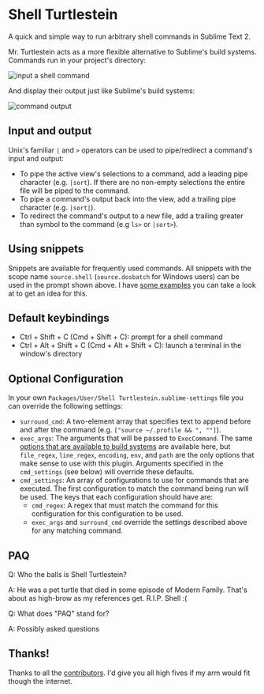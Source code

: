 Shell Turtlestein
=================

A quick and simple way to run arbitrary shell commands in Sublime Text 2.

Mr. Turtlestein acts as a more flexible alternative to Sublime's build systems.
Commands run in your project's directory:

![input a shell command](https://img.skitch.com/20120207-m5g6dkrbhj2ed9pt9wn42rg7yc.jpg)

And display their output just like Sublime's build systems:

![command output](https://img.skitch.com/20120207-e4wwrfr7s8tyds7rptfesxi65p.jpg)


Input and output
------------------------
Unix's familiar `|` and `>` operators can be used to pipe/redirect a command's
input and output:

  * To pipe the active view's selections to a command, add a leading pipe
    character (e.g. `|sort`).  If there are no non-empty selections the entire
    file will be piped to the command.
  * To pipe a command's output back into the view, add a trailing pipe
    character (e.g. `|sort|`).
  * To redirect the command's output to a new file, add a trailing greater than
    symbol to the command (e.g `ls>` or `|sort>`).


Using snippets
--------------
Snippets are available for frequently used commands.  All snippets with the
scope name `source.shell` (`source.dosbatch` for Windows users) can be used in
the prompt shown above.  I have
[some examples](https://github.com/misfo/Sublime-Packages/tree/master/User/Snippets/Shell)
you can take a look at to get an idea for this.


Default keybindings
-------------------
* Ctrl + Shift + C (Cmd + Shift + C): prompt for a shell command
* Ctrl + Alt + Shift + C (Cmd + Alt + Shift + C): launch a terminal in the
  window's directory


Optional Configuration
----------------------
In your own `Packages/User/Shell Turtlestein.sublime-settings` file you can
override the following settings:

  * `surround_cmd`: A two-element array that specifies text to append before and
    after the command (e.g. `["source ~/.profile && ", ""]`).
  * `exec_args`: The arguments that will be passed to `ExecCommand`.
    The same
    [options that are available to build systems](http://sublimetext.info/docs/en/reference/build_systems.html)
    are available here, but `file_regex`, `line_regex`, `encoding`, `env`, and
    `path` are the only options that make sense to use with this plugin.
    Arguments specified in the `cmd_settings` (see below) will override these
    defaults.
  * `cmd_settings`: An array of configurations to use for commands that are
  	executed.  The first configuration to match the command being run will be
  	used.  The keys that each configuration should have are:
  	* `cmd_regex`: A regex that must match the command for this configuration
  	  for this configuration to be used.
  	* `exec_args` and `surround_cmd` override the settings described above for
      any matching command.


PAQ
---
Q: Who the balls is Shell Turtlestein?

A: He was a pet turtle that died in some episode of Modern Family.  That's about
   as high-brow as my references get.  R.I.P. Shell :(

Q: What does "PAQ" stand for?

A: Possibly asked questions


Thanks!
-------
Thanks to all the
[contributors](https://github.com/misfo/Shell-Turtlestein/graphs/contributors).
I'd give you all high fives if my arm would fit though the internet.
